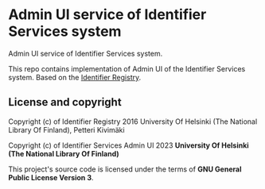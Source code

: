 # Admin UI service of Identifier Services system

Admin UI service of Identifier Services system.

This repo contains implementation of Admin UI of the Identifier Services system. Based on the [Identifier Registry](https://github.com/petkivim/id-registry).


## License and copyright

Copyright (c) of Identifier Registry 2016 University Of Helsinki (The National Library Of Finland), Petteri Kivimäki

Copyright (c) of Identifier Services Admin UI 2023 **University Of Helsinki (The National Library Of Finland)**

This project's source code is licensed under the terms of **GNU General Public License Version 3**.
